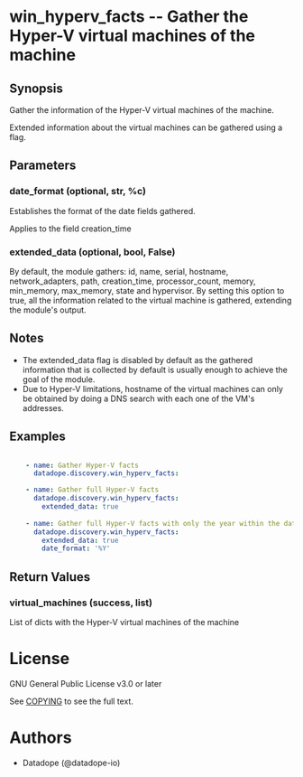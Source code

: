 # win_hyperv_facts -- Gather the Hyper-V virtual machines of the machine

## Synopsis

Gather the information of the Hyper-V virtual machines of the machine.

Extended information about the virtual machines can be gathered using a flag.


## Parameters

### date_format (optional, str, %c)
Establishes the format of the date fields gathered.

Applies to the field creation_time

### extended_data (optional, bool, False)
By default, the module gathers: id, name, serial, hostname, network_adapters, path, creation_time, processor_count, memory, min_memory, max_memory, state and hypervisor. By setting this option to true, all the information related to the virtual machine is gathered, extending the module's output.


## Notes

   - The extended_data flag is disabled by default as the gathered information that is collected by default is usually enough to achieve the goal of the module.
   - Due to Hyper-V limitations, hostname of the virtual machines can only be obtained by doing a DNS search with each one of the VM's addresses.

## Examples

```yaml

    - name: Gather Hyper-V facts
      datadope.discovery.win_hyperv_facts:

    - name: Gather full Hyper-V facts
      datadope.discovery.win_hyperv_facts:
        extended_data: true
    
    - name: Gather full Hyper-V facts with only the year within the date fields
      datadope.discovery.win_hyperv_facts:
        extended_data: true
        date_format: '%Y'

```


## Return Values

### virtual_machines (success, list)
List of dicts with the Hyper-V virtual machines of the machine

# License

GNU General Public License v3.0 or later

See [COPYING](../../COPYING) to see the full text.

# Authors

- Datadope (@datadope-io)
